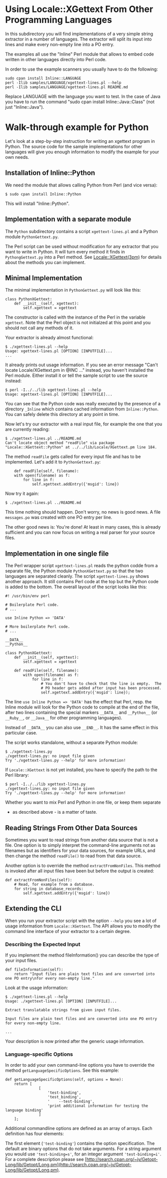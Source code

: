 # Using Locale::XGettext From Other Programming Languages

In this subdirectory you will find implementations of a very simple
string extractor in a number of languages.  The extractor will split
its input into lines and make every non-empty line into a PO entry.

The examples all use the "Inline" Perl module that allows to embed
code written in other languages directly into Perl code.

In order to use the example scanners you usually have to do the following:

    sudo cpan install Inline::LANGUAGE
    perl -Ilib samples/LANGUAGE/xgettext-lines.pl --help
    perl -Ilib samples/LANGUAGE/xgettext-lines.pl README.md

Replace LANGUAGE with the language you want to test.  In the case of
Java you have to run the command "sudo cpan install Inline::Java::Class"
(not just "Inline::Java").

# Walk-through example for Python

Let's look at a step-by-step instruction for writing an xgettext
program in Python.  The source code for the sample implementations for
other languages will give you enough information to modify the example
for your own needs.

## Installation of Inline::Python

We need the module that allows calling Python from Perl (and vice
versa):

    $ sudo cpan install Inline::Python

This will install "Inline::Python".

## Implementation with a separate module

The `Python` subdirectory contains a script `xgettext-lines.pl` and a
Python module `PythonGettext.py`.

The Perl script can be used without modification for any extractor that
you want to write in Python.  It will turn every method it finds in
`PythongGettext.py` into a Perl method.  See
[Locale::XGettext(3pm)](http://search.cpan.org/~guido/Locale-XGettext/lib/Locale/TextDomain.pm)
for details about the methods you can implement.

## Minimal Implementation

The minimal implementation in `PythonGettext.py` will look like this:

    class PythonXGettext:
        def __init__(self, xgettext):
            self.xgettext = xgettext

The constructor is called with the instance of the Perl in the variable
`xgettext`.  Note that the Perl object is not initialzed at this point and
you should not call any methods of it.

Your extractor is already almost functional:

    $ ./xgettext-lines.pl --help
    Usage: xgettext-lines.pl [OPTION] [INPUTFILE]...
    ...

It already prints out usage information.  If you see an error message "Can't
locate Locale/XGettext.pm in @INC ..." instead, you haven't installed the
Perl module.  Either install it or tell the sample script to use the
source instead:


    $ perl -I../../lib xgettext-lines.pl --help
    Usage: xgettext-lines.pl [OPTION] [INPUTFILE]...

You can see that the Python code was really executed by the presence of a
directory `_Inline` which contains cached information from `Inline::Python`.
You can safely delete this directory at any point in time.

Now let's try our extractor with a real input file, for example the one that
you are currently reading:

    $ ./xgettext-lines.pl ../README.md
    Can't locate object method "readFile" via package "Locale::XGettext::Python" at ../../lib/Locale/XGettext.pm line 184.

The method `readFile` gets called for every input file and has to be 
implemented.  Let's add it to `PythonGettext.py`:

        def readFile(self, filename):
        with open(filename) as f:
            for line in f:
                self.xgettext.addEntry({'msgid': line})

Now try it again:

    $ ./xgettext-lines.pl ../README.md

This time nothing should happen.  Don't worry, no news is good news.  A file
`messages.po` was created with one PO entry per line.

The other good news is: You're done! At least in many cases, this is already
sufficient and you can now focus on writing a real parser for your source
files.

## Implementation in one single file

The Perl wrapper script `xgettext-lines.pl` reads the python codde from a 
separate file, the Python module `PythonXGettext.py` so that the two 
languages are separated cleanly.  The script `xgettext-lines.py` shows 
another approach.  It still contains Perl code at the top but the Python
code is added to the bottom.  The overall layout of the script looks like
this:

    #! /usr/bin/env perl
    
    # Boilerplate Perl code.
    # ...
    
    use Inline Python => 'DATA'
    
    # More boilerplate Perl code.
    # ...
    
    __DATA__
    __Python__

    class PythonXGettext:
        def __init__(self, xgettext):
            self.xgettext = xgettext
    
        def readFile(self, filename):
            with open(filename) as f:
                for line in f:
                    # You don't have to check that the line is empty.  The
                    # PO header gets added after input has been processed.
                    self.xgettext.addEntry({'msgid': line});

The line `use Inline Python => 'DATA'` has the effect that Perl, resp.
the Inline module will look for the Python code to compile at the end of
the file, after two lines containing the special markers `__DATA__` and
`__Python__` (or `__Ruby__`, or `__Java__` for other programming
languages).

Instead of `__DATA__` you can also use `__END__`.  It has the same effect
in this particular case.

The script works standalone, without a separate Python module:

    $ ./xgettext-lines.py
    ./xgettext-lines.py: no input file given
    Try './xgettext-lines.py --help' for more information!

If `Locale::XGettext` is not yet installed, you have to specify the path
to the Perl library:

    $ perl -I../../lib xgettext-lines.py
    ./xgettext-lines.py: no input file given
    Try './xgettext-lines.py --help' for more information!

Whether you want to mix Perl and Python in one file, or keep them separate
- as described above - is a matter of taste.

## Reading Strings From Other Data Sources

Sometimes you want to read strings from another data source that is not
a file.  One option is to simply interpret the command-line arguments not
as filenames but as identifiers for your data sources, for example
URLs, and then change the method `readFile()` to read from that data
source.

Another option is to override the method `extractFromNonFiles`.  This
method is invoked after all input files have been but before the output
is created:

    def extractFromNonFiles(self):
        # Read, for example from a database.
        for string in database_records:
            self.xgettext.addEntry({'msgid': line})

## Extending the CLI

When you run your extractor script with the option `--help` you see a lot
of usage information from `Locale::XGettext`.  The API allows you to modify 
the command line interface of your extractor to a certain degree.

### Describing the Expected Input

If you implement the method fileInformation() you can describe the type
of your input files.

    def fileInformation(self):
        return "Input files are plain text files and are converted into one PO entry\nfor every non-empty line."

Look at the usage information:

    $ ./xgettext-lines.pl --help
    Usage: ./xgettext-lines.pl [OPTION] [INPUTFILE]...
    
    Extract translatable strings from given input files.  
    
    Input files are plain text files and are converted into one PO entry
    for every non-empty line.

    ...

Your description is now printed after the generic usage information.

### Language-specific Options

In order to add your own command-line options you have to override the method
`getLanguageSpecificOptions`.  See this example:

    def getLanguageSpecificOptions(self, options = None):
        return [
                   [
                       'test-binding',
                       'test_binding',
                       '    --test-binding',
                       'print additional information for testing the language binding'
                   ]
        ];

Additional commandline options are defined as an array of arrays.  Each
definition has four elements:

The first element (`'test-binding'`) contains the option specification.
The default are binary options that do not take arguments.  For a string
argument you would use `'test-binding=s'`, for an integer argument
`'test-binding=i'`.  For a complete description please see
[http://search.cpan.org/~jv/Getopt-Long/lib/Getopt/Long.pm](http://search.cpan.org/~jv/Getopt-Long/lib/Getopt/Long.pm).


